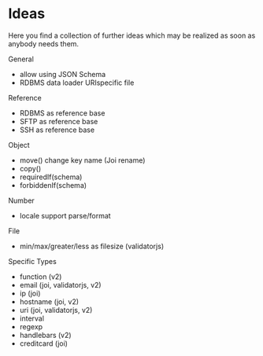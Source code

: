 # Ideas

Here you find a collection of further ideas which may be realized as soon as anybody needs them.

General
- allow using JSON Schema
- RDBMS data loader URIspecific file

Reference
- RDBMS as reference base
- SFTP as reference base
- SSH as reference base

Object
- move() change key name (Joi rename)
- copy()
- requiredIf(schema)
- forbiddenIf(schema)

Number
- locale support parse/format

File
- min/max/greater/less as filesize (validatorjs)

Specific Types
- function (v2)
- email (joi, validatorjs, v2)
- ip (joi)
- hostname (joi, v2)
- uri (joi, validatorjs, v2)
- interval
- regexp
- handlebars (v2)
- creditcard (joi)

